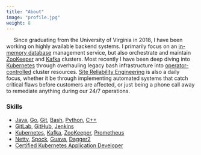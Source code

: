 ```yaml
---
title: "About"
image: "profile.jpg"
weight: 8
---
```


&nbsp;&nbsp;&nbsp;&nbsp;&nbsp;Since graduating from the University of Virginia
in 2018, I have been working on highly available backend systems. I primarily
focus on an [in-memory database](https://en.wikipedia.org/wiki/K_(programming_language)) management service,
but also orchestrate and maintain [ZooKeeper](https://zookeeper.apache.org/) and [Kafka](https://kafka.apache.org/) clusters. Most recently I have been deep
diving into [Kubernetes](https://kubernetes.io/) through overhauling legacy bash infrastructure into [operator-controlled](https://kubernetes.io/docs/concepts/extend-kubernetes/operator/) cluster resources.
[Site Reliability Engineering](https://en.wikipedia.org/wiki/Site_Reliability_Engineering) is also a daily focus, whether it be through implementing automated systems that
catch critical flaws before customers are affected, or just being a phone call
away to remediate anything during our 24/7 operations. 

### Skills

* [Java](https://www.geeksforgeeks.org/java/), [Go](https://golang.org/), [Git](https://git-scm.com/), [Bash](https://www.gnu.org/software/bash/), [Python](https://www.python.org/), [C++](http://www.cplusplus.com/info/description/)
* [GitLab](https://about.gitlab.com/), [GitHub](https://github.com/), [Jenkins](https://jenkins.io/)
* [Kubernetes](https://kubernetes.io/), [Kafka](https://kafka.apache.org/), [ZooKeeper](https://zookeeper.apache.org/), [Prometheus](https://prometheus.io/)
* [Netty](https://netty.io/), [Spock](http://spockframework.org/), [Guava](https://opensource.google/projects/guava), [Dagger2](https://dagger.dev/)
* [Certified Kubernetes Application Developer](https://www.youracclaim.com/badges/1fe71f91-3917-4ee3-b3f0-51c60a5a6c66)
